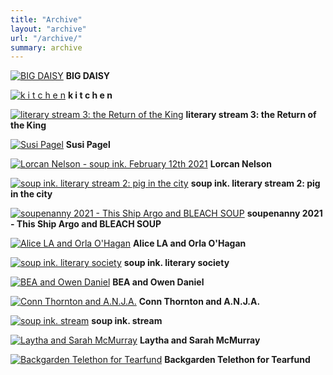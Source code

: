 ```yaml
---
title: "Archive"
layout: "archive"
url: "/archive/"
summary: archive
---
```


[![BIG DAISY](https://res.cloudinary.com/marcomontalbano/image/upload/v1652207907/video_to_markdown/images/youtube--zFtXV2q1BTc-c05b58ac6eb4c4700831b2b3070cd403.jpg)](https://youtu.be/zFtXV2q1BTc "BIG DAISY")
**BIG DAISY**

[![k i t c h e n](https://res.cloudinary.com/marcomontalbano/image/upload/v1652207884/video_to_markdown/images/youtube--Xx49wbsKuoM-c05b58ac6eb4c4700831b2b3070cd403.jpg)](https://youtu.be/Xx49wbsKuoM "k i t c h e n")
**k i t c h e n**

[![literary stream 3: the Return of the King](https://res.cloudinary.com/marcomontalbano/image/upload/v1652207863/video_to_markdown/images/youtube--jxxlOiIk1lU-c05b58ac6eb4c4700831b2b3070cd403.jpg)](https://youtu.be/jxxlOiIk1lU "literary stream 3: the Return of the King")
**literary stream 3: the Return of the King**

[![Susi Pagel](https://res.cloudinary.com/marcomontalbano/image/upload/v1652207841/video_to_markdown/images/youtube--UxdZLqCPBuo-c05b58ac6eb4c4700831b2b3070cd403.jpg)](https://youtu.be/UxdZLqCPBuo "Susi Pagel")
**Susi Pagel**

[![Lorcan Nelson - soup ink. February 12th 2021](https://res.cloudinary.com/marcomontalbano/image/upload/v1652207819/video_to_markdown/images/youtube--h-r46TnfS2c-c05b58ac6eb4c4700831b2b3070cd403.jpg)](https://youtu.be/h-r46TnfS2c "Lorcan Nelson - soup ink. February 12th 2021")
**Lorcan Nelson**

[![soup ink. literary stream 2: pig in the city](https://res.cloudinary.com/marcomontalbano/image/upload/v1652207783/video_to_markdown/images/youtube--kUDcutq9E4I-c05b58ac6eb4c4700831b2b3070cd403.jpg)](https://youtu.be/kUDcutq9E4I "soup ink. literary stream 2: pig in the city")
**soup ink. literary stream 2: pig in the city**

[![soupenanny 2021 - This Ship Argo and BLEACH SOUP](https://res.cloudinary.com/marcomontalbano/image/upload/v1652207763/video_to_markdown/images/youtube--Kr__Nf0SiGc-c05b58ac6eb4c4700831b2b3070cd403.jpg)](https://youtu.be/Kr__Nf0SiGc "soupenanny 2021 - This Ship Argo and BLEACH SOUP")
**soupenanny 2021 - This Ship Argo and BLEACH SOUP**

[![Alice LA and Orla O'Hagan](https://res.cloudinary.com/marcomontalbano/image/upload/v1652207742/video_to_markdown/images/youtube--RoxdSovzNuI-c05b58ac6eb4c4700831b2b3070cd403.jpg)](https://youtu.be/RoxdSovzNuI "Alice LA and Orla O'Hagan")
**Alice LA and Orla O'Hagan**

[![soup ink. literary society](https://res.cloudinary.com/marcomontalbano/image/upload/v1652207713/video_to_markdown/images/youtube---nnRmzPz58Q-c05b58ac6eb4c4700831b2b3070cd403.jpg)](https://youtu.be/-nnRmzPz58Q "soup ink. literary society")
**soup ink. literary society**

[![BEA and Owen Daniel](https://res.cloudinary.com/marcomontalbano/image/upload/v1652207689/video_to_markdown/images/youtube--MFGzp4oV7kM-c05b58ac6eb4c4700831b2b3070cd403.jpg)](https://youtu.be/MFGzp4oV7kM "BEA and Owen Daniel")
**BEA and Owen Daniel**

[![Conn Thornton and A.N.J.A.](https://res.cloudinary.com/marcomontalbano/image/upload/v1652207665/video_to_markdown/images/youtube--li0li7Jpb-g-c05b58ac6eb4c4700831b2b3070cd403.jpg)](https://youtu.be/li0li7Jpb-g "Conn Thornton and A.N.J.A.")
**Conn Thornton and A.N.J.A.**

[![soup ink. stream](https://res.cloudinary.com/marcomontalbano/image/upload/v1652207631/video_to_markdown/images/youtube--RE8JHBrN0B0-c05b58ac6eb4c4700831b2b3070cd403.jpg)](https://youtu.be/RE8JHBrN0B0 "soup ink. stream")
**soup ink. stream**

[![Laytha and Sarah McMurray](https://res.cloudinary.com/marcomontalbano/image/upload/v1652207570/video_to_markdown/images/youtube--uAJOBbjDmsg-c05b58ac6eb4c4700831b2b3070cd403.jpg)](https://youtu.be/uAJOBbjDmsg "Laytha and Sarah McMurray")
**Laytha and Sarah McMurray**

[![Backgarden Telethon for Tearfund](https://res.cloudinary.com/marcomontalbano/image/upload/v1652207490/video_to_markdown/images/youtube--6xDlg6SZDIg-c05b58ac6eb4c4700831b2b3070cd403.jpg)](https://www.youtube.com/watch?v=6xDlg6SZDIg "Backgarden Telethon for Tearfund")
**Backgarden Telethon for Tearfund**
